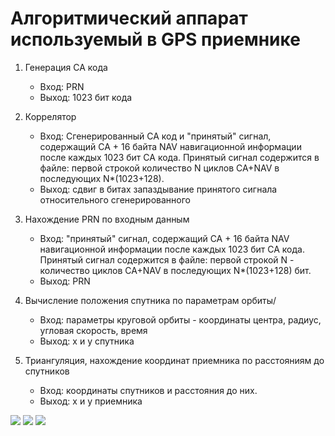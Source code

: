 # Алгоритмический аппарат используемый в GPS приемнике

1. Генерация CA кода
	* Вход: PRN
	* Выход: 1023 бит кода

2. Коррелятор
	* Вход: Сгенерированный CA код и "принятый" сигнал, содержащий CA + 16 байта NAV навигационной  информации после каждых 1023 бит CA кода. Принятый сигнал содержится в файле: первой строкой количество N циклов CA+NAV в последующих N*(1023+128).
	* Выход: сдвиг в битах запаздывание принятого сигнала относительного сгенерированного

3. Нахождение PRN по входным данным
	* Вход: "принятый" сигнал, содержащий CA + 16 байта NAV навигационной   информации после каждых 1023 бит CA кода. Принятый сигнал содержится в файле: первой строкой N - количество циклов CA+NAV в последующих  N*(1023+128) бит.
	* Выход: PRN

4. Вычисление положения спутника по параметрам орбиты/
	* Вход: параметры круговой орбиты - координаты центра, радиус, угловая скорость, время
	* Выход: x и y спутника

5. Триангуляция,  нахождение координат приемника по расстояниям до спутников
	* Вход: координаты спутников и расстояния до них.
	* Выход: x и y приемника

![](https://gitlab.com/xitowzys-isu-laboratory-work/fourth-semester/algorithms-and-data-structures/gps/-/raw/master/raw/1.jpg?inline=false)
![](https://gitlab.com/xitowzys-isu-laboratory-work/fourth-semester/algorithms-and-data-structures/gps/-/raw/master/raw/2.jpg?inline=false)
![](https://gitlab.com/xitowzys-isu-laboratory-work/fourth-semester/algorithms-and-data-structures/gps/-/raw/master/raw/CA.png?inline=false)
